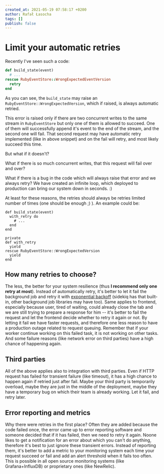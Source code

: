 ```yaml
---
created_at: 2021-05-19 07:58:17 +0200
author: Rafał Łasocha
tags: []
publish: false
---
```


# Limit your automatic retries

Recently I've seen such a code:

```ruby
def build_state(event)
  # ...
rescue RubyEventStore::WrongExpectedEventVersion
  retry
end
```

As you can see, the `build_state` may raise an `RubyEventStore::WrongExpectedVersion`, which if raised, is always automatic retried.

This error is raised only if there are two concurrent writes to the same stream in `RubyEventStore` but only one of them is allowed to succeed.
One of them will successfully append it's event to the end of the stream, and the second one will fail.
That second request may have automatic retry implemented (like in above snippet) and on the fail will retry, and most likely succeed this time.

But what if it doesn't?

What if there is so much concurrent writes, that this request will fail over and over?

What if there is a bug in the code which will always raise that error and we always retry? We have created an infinite loop, which deployed to production can bring our system down in seconds. :)

At least for these reasons, the retries should always be retries limited number of times (one should be enough ;) ). An example could be:

```
def build_state(event)
  with_retry do
    # ...
  end
end

private
def with_retry
  yield
rescue RubyEventStore::WrongExpectedVersion
  yield
end
```

## How many retries to choose?

The less, the better for your system resilience (thus **I recommend only one retry at most**). Instead of automatically retry, it's better to let it fail the background job and retry it with [exponential backoff](https://github.com/pawelpacana/exponential-backoff) (sidekiq has that built-in, other background job libraries may have too). Same applies to frontend, especially because user, tired of waiting, could already close the tab and we are still trying to prepare a response for him -- it's better to fail the request and let the frontend decide whether to retry it again or not. By letting it fail we have faster requests, and therefore one less reason to have a production outage related to request queuing. Remember that if your worker continue working on this failed task, it is not working on other tasks. And some failure reasons (like network error on third parties) have a high chance of happening again.

## Third parties

All of the above applies also to integration with third parties. Even if HTTP request has failed for transient failure (like timeout), it has a high chance to happen again if retried just after fail. Maybe your third party is temporarily overload, maybe they are just in the middle of the deployment, maybe they have a temporary bug on which their team is already working. Let it fail, and retry later.

## Error reporting and metrics

Why there were retries in the first place? Often they are added because the code failed once, the error came up to error reporting software and someone decided that if it has failed, then we need to retry it again. Noone likes to get a notification for an error about which you can't do anything, therefore it's best to just ignore these transient errors. Instead of reporting them, it's better to add a metric to your monitoring system each time your request succeed or fail and add an alert threshold when it fails too often. This is possible in all open source monitoring systems (like Grafana+InfluxDB) or proprietary ones (like NewRelic).

